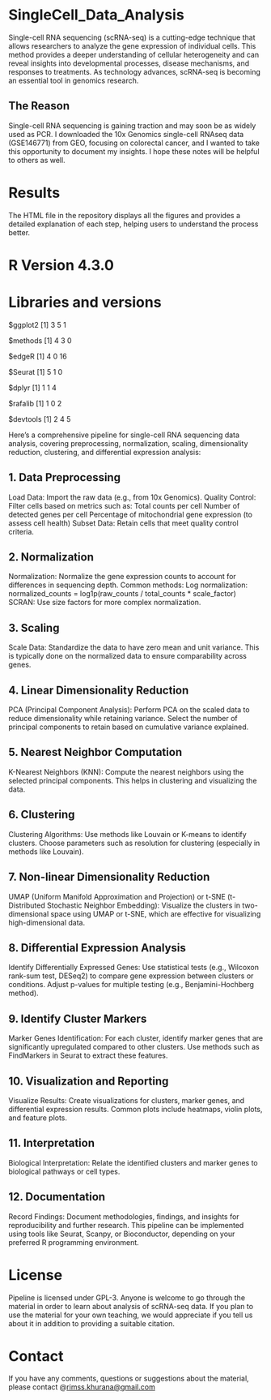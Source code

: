 # SingleCell_Data_Analysis
Single-cell RNA sequencing (scRNA-seq) is a cutting-edge technique that allows researchers to analyze the gene expression of individual cells. This method provides a deeper understanding of cellular heterogeneity and can reveal insights into developmental processes, disease mechanisms, and responses to treatments. As technology advances, scRNA-seq is becoming an essential tool in genomics research.

## The Reason 
Single-cell RNA sequencing is gaining traction and may soon be as widely used as PCR. I downloaded the 10x Genomics single-cell RNAseq data (GSE146771) from GEO, focusing on colorectal cancer, and I wanted to take this opportunity to document my insights. I hope these notes will be helpful to others as well.


# Results 
The HTML file in the repository displays all the figures and provides a detailed explanation of each step, helping users to understand the process better.

# R Version 4.3.0


# Libraries and versions 
$ggplot2
[1] 3 5 1

$methods
[1] 4 3 0

$edgeR
[1]  4  0 16

$Seurat
[1] 5 1 0

$dplyr
[1] 1 1 4

$rafalib
[1] 1 0 2

$devtools
[1] 2 4 5


Here’s a comprehensive pipeline for single-cell RNA sequencing data analysis, covering preprocessing, normalization, scaling, dimensionality reduction, clustering, and differential expression analysis:

## 1. Data Preprocessing
Load Data: Import the raw data (e.g., from 10x Genomics).
Quality Control: Filter cells based on metrics such as:
Total counts per cell
Number of detected genes per cell
Percentage of mitochondrial gene expression (to assess cell health)
Subset Data: Retain cells that meet quality control criteria.


## 2. Normalization
Normalization: Normalize the gene expression counts to account for differences in sequencing depth.
Common methods:
Log normalization: normalized_counts = log1p(raw_counts / total_counts * scale_factor)
SCRAN: Use size factors for more complex normalization.


## 3. Scaling
Scale Data: Standardize the data to have zero mean and unit variance.
This is typically done on the normalized data to ensure comparability across genes.

## 4. Linear Dimensionality Reduction
PCA (Principal Component Analysis):
Perform PCA on the scaled data to reduce dimensionality while retaining variance.
Select the number of principal components to retain based on cumulative variance explained.

## 5. Nearest Neighbor Computation
K-Nearest Neighbors (KNN):
Compute the nearest neighbors using the selected principal components.
This helps in clustering and visualizing the data.

## 6. Clustering
Clustering Algorithms:
Use methods like Louvain or K-means to identify clusters.
Choose parameters such as resolution for clustering (especially in methods like Louvain).

## 7. Non-linear Dimensionality Reduction
UMAP (Uniform Manifold Approximation and Projection) or t-SNE (t-Distributed Stochastic Neighbor Embedding):
Visualize the clusters in two-dimensional space using UMAP or t-SNE, which are effective for visualizing high-dimensional data.

## 8. Differential Expression Analysis
Identify Differentially Expressed Genes:
Use statistical tests (e.g., Wilcoxon rank-sum test, DESeq2) to compare gene expression between clusters or conditions.
Adjust p-values for multiple testing (e.g., Benjamini-Hochberg method).

## 9. Identify Cluster Markers
Marker Genes Identification:
For each cluster, identify marker genes that are significantly upregulated compared to other clusters.
Use methods such as FindMarkers in Seurat to extract these features.

## 10. Visualization and Reporting
Visualize Results:
Create visualizations for clusters, marker genes, and differential expression results.
Common plots include heatmaps, violin plots, and feature plots.

## 11. Interpretation
Biological Interpretation:
Relate the identified clusters and marker genes to biological pathways or cell types.

## 12. Documentation
Record Findings:
Document methodologies, findings, and insights for reproducibility and further research.
This pipeline can be implemented using tools like Seurat, Scanpy, or Bioconductor, depending on your preferred R programming environment.


# License

Pipeline is licensed under GPL-3. Anyone is welcome to go through the material in order to learn about analysis of scRNA-seq data. If you plan to use the material for your own teaching, we would appreciate if you tell us about it in addition to providing a suitable citation.


# Contact

If you have any comments, questions or suggestions about the material, please contact @rimss.khurana@gmail.com 
